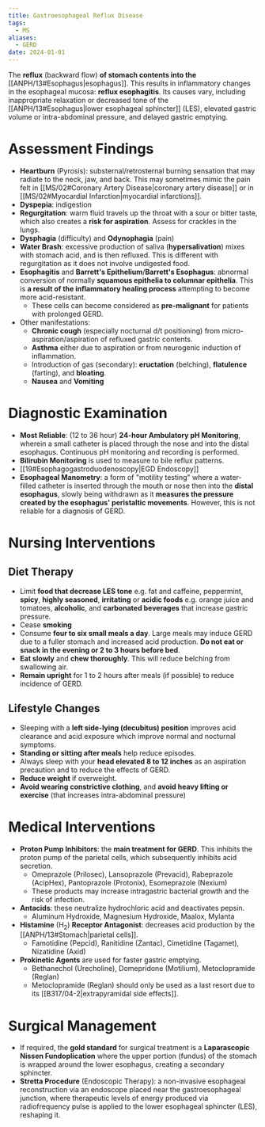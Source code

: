 ```yaml
---
title: Gastroesophageal Reflux Disease
tags:
  - MS
aliases:
  - GERD
date: 2024-01-01
---
```

The **reflux** (backward flow) **of stomach contents into the** [[ANPH/13#Esophagus|esophagus]]. This results in inflammatory changes in the esophageal mucosa: **reflux esophagitis**. Its causes vary, including inappropriate relaxation or decreased tone of the [[ANPH/13#Esophagus|lower esophageal sphincter]] (LES), elevated gastric volume or intra-abdominal pressure, and delayed gastric emptying.
# Assessment Findings
- **Heartburn** (Pyrosis): substernal/retrosternal burning sensation that may radiate to the neck, jaw, and back. This may sometimes mimic the pain felt in [[MS/02#Coronary Artery Disease|coronary artery disease]] or in [[MS/02#Myocardial Infarction|myocardial infarctions]].
- **Dyspepia**: indigestion
- **Regurgitation**: warm fluid travels up the throat with a sour or bitter taste, which also creates a **risk for aspiration**. Assess for crackles in the lungs.
- **Dysphagia** (difficulty) and **Odynophagia** (pain)
- **Water Brash**: excessive production of saliva (**hypersalivation**) mixes with stomach acid, and is then refluxed. This is different with regurgitation as it does not involve undigested food.
- **Esophagitis** and **Barrett's Epithelium**/**Barrett's Esophagus**: abnormal conversion of normally **squamous epithelia to columnar epithelia**. This is **a result of the inflammatory healing process** attempting to become more acid-resistant.
	- These cells can become considered as **pre-malignant** for patients with prolonged GERD.
- Other manifestations:
	- **Chronic cough** (especially nocturnal d/t positioning) from micro-aspiration/aspiration of refluxed gastric contents.
	- **Asthma** either due to aspiration or from neurogenic induction of inflammation.
	- Introduction of gas (secondary): **eructation** (belching), **flatulence** (farting), and **bloating**.
	- **Nausea** and **Vomiting**
# Diagnostic Examination
- **Most Reliable**: (12 to 36 hour) **24-hour Ambulatory pH Monitoring**, wherein a small catheter is placed through the nose and into the distal esophagus. Continuous pH monitoring and recording is performed.
- **Bilirubin Monitoring** is used to measure to bile reflux patterns.
- [[19#Esophagogastroduodenoscopy|EGD Endoscopy]]
- **Esophageal Manometry**: a form of "motility testing" where a water-filled catheter is inserted through the mouth or nose then into the **distal esophagus**, slowly being withdrawn as it **measures the pressure created by the esophagus' peristaltic movements**. However, this is not reliable for a diagnosis of GERD.
# Nursing Interventions
## Diet Therapy
- Limit **food that decrease LES tone** e.g. fat and caffeine, peppermint, **spicy**, **highly seasoned**, **irritating** or **acidic foods** e.g. orange juice and tomatoes, **alcoholic**, and **carbonated beverages** that increase gastric pressure.
- Cease **smoking**
- Consume **four to six small meals a day**. Large meals may induce GERD due to a fuller stomach and increased acid production. **Do not eat or snack in the evening or 2 to 3 hours before bed**.
- **Eat slowly** and **chew thoroughly**. This will reduce belching from swallowing air.
- **Remain upright** for 1 to 2 hours after meals (if possible) to reduce incidence of GERD.
## Lifestyle Changes
- Sleeping with a **left side-lying (decubitus) position** improves acid clearance and acid exposure which improve normal and nocturnal symptoms.
- **Standing or sitting after meals** help reduce episodes.
- Always sleep with your **head elevated 8 to 12 inches** as an aspiration precaution and to reduce the effects of GERD.
- **Reduce weight** if overweight.
- **Avoid wearing constrictive clothing**, and **avoid heavy lifting or exercise** (that increases intra-abdominal pressure)
# Medical Interventions
- **Proton Pump Inhibitors**: the **main treatment for GERD**. This inhibits the proton pump of the parietal cells, which subsequently inhibits acid secretion.
	- Omeprazole (Prilosec), Lansoprazole (Prevacid), Rabeprazole (AcipHex), Pantoprazole (Protonix), Esomeprazole (Nexium)
	- These products may increase intragastric bacterial growth and the risk of infection.
- **Antacids**: these neutralize hydrochloric acid and deactivates pepsin.
	- Aluminum Hydroxide, Magnesium Hydroxide, Maalox, Mylanta
- **Histamine** (H<sub>2</sub>) **Receptor Antagonist**: decreases acid production by the [[ANPH/13#Stomach|parietal cells]].
	- Famotidine (Pepcid), Ranitidine (Zantac), Cimetidine (Tagamet), Nizatidine (Axid)
- **Prokinetic Agents** are used for faster gastric emptying.
	- Bethanechol (Urecholine), Domepridone (Motilium), Metoclopramide (Reglan)
	- Metoclopramide (Reglan) should only be used as a last resort due to its [[B317/04-2|extrapyramidal side effects]].
# Surgical Management
- If required, the **gold standard** for surgical treatment is a **Laparascopic Nissen Fundoplication** where the upper portion (fundus) of the stomach is wrapped around the lower esophagus, creating a secondary sphincter.
- **Stretta Procedure** (Endoscopic Therapy): a non-invasive esophageal reconstruction via an endoscope placed near the gastroesophageal junction, where therapeutic levels of energy produced via radiofrequency pulse is applied to the lower esophageal sphincter (LES), reshaping it.